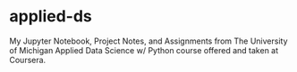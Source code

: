 # applied-ds
My Jupyter Notebook, Project Notes, and Assignments from The University of Michigan Applied Data Science w/ Python course offered and taken at Coursera.

